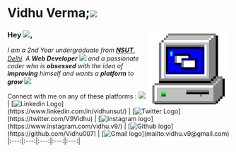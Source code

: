 
<!--
**Vidhu007/Vidhu007** is a ✨ _special_ ✨ repository because its `README.md` (this file) appears on your GitHub profile.

Here are some ideas to get you started:

- 🔭 I’m currently working on ...
- 🌱 I’m currently learning ...
- 👯 I’m looking to collaborate on ...
- 🤔 I’m looking for help with ...
- 💬 Ask me about ...
- 📫 How to reach me: ...
- 😄 Pronouns: ...
- ⚡ Fun fact: ...
-->
# Vidhu Verma;<img src="https://github.com/TheDudeThatCode/TheDudeThatCode/blob/master/Assets/Developer.gif" width="30px">

<img align="right" alt="PC GIF" src="https://github.com/TheDudeThatCode/TheDudeThatCode/blob/master/Assets/PC.gif" width="190" />

### Hey <img src="https://github.com/TheDudeThatCode/TheDudeThatCode/blob/master/Assets/Hi.gif" width="29px">, 
<p>
  <em>
    I am a 2nd Year undergraduate from <a href="http://www.nsit.ac.in/"> <b>NSUT</b>, Delhi</a>.  
    A  <b>Web  Developer</b> <img src="https://github.com/TheDudeThatCode/TheDudeThatCode/blob/master/Assets/Developer.gif" width="30px"> and a passionate coder who is <b>obsessed</b>
    with the idea of <b>improving</b> himself and wants a <b>platform</b> to 
    <b>grow</b> <img src="https://github.com/TheDudeThatCode/TheDudeThatCode/blob/master/Assets/Rocket.gif" width="18px">
  </em>  
</p>
<span>Connect with me on any of these platforms :</span>
<span><img src="https://github.com/TheDudeThatCode/TheDudeThatCode/blob/master/Assets/Handshake.gif" height="32px">
</span>
| [<img src="https://github.com/TheDudeThatCode/TheDudeThatCode/blob/master/Assets/Linkedin.svg" alt="Linkedin Logo" width="32">](https://www.linkedin.com/in/vidhunsut/) | [<img src="https://github.com/TheDudeThatCode/TheDudeThatCode/blob/master/Assets/Twitter.svg" alt="Twitter Logo" width="32">](https://twitter.com/V9Vidhu) | [<img src="https://github.com/TheDudeThatCode/TheDudeThatCode/blob/master/Assets/Instagram.svg" alt="instagram logo" width="32">](https://www.instagram.com/vidhu.v9/) | [<img src="https://cdn0.iconfinder.com/data/icons/shift-logotypes/32/Github-512.png" alt="Github logo" width="34">](https://github.com/Vidhu007) | [<img src="https://github.com/TheDudeThatCode/TheDudeThatCode/blob/master/Assets/Gmail.svg" alt="Gmail logo" height="32">](mailto:vidhu.v9@gmail.com)
|:---:|:---:|:---:|:---:|:---:|



<br>
<br>
